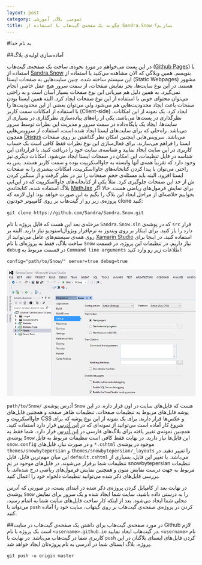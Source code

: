```yaml
---
layout: post
category: عمومی, بلاگ, آموزشی
title: چگونه یک صفحه‌ی گیت‌هاب با استفاده از Sandra.Snow بسازیم؟
---
```

#به نام خدا

##آماده‌سازی اولیه‌ی بلاگ

در این پست می‌خواهم در مورد نحوه‌ی ساخت یک صفحه‌ی گیت‌هاب ([Github Pages](https://pages.github.com)) با استفاده از [Sandra.Snow](https://github.com/Sandra/Sandra.Snow) بنویسم. همین وبلاگی که الان مشاهده می‌کنید با استفاده از این سیستم ساخته شده. چنین سایت‌هایی به صفحات ایستا (Static Webpages) مشهور هستند. در این نوع سایت‌ها، بجز نمایش صفحات، از سمت سرور هیچ عمل خاصی انجام نمی‌گیرد. به همین دلیل هم میزبانی این نوع صفحات بسیار آسان است و به راحتی می‌توان محتوای خوبی با استفاده از این نوع صفحات ایجاد کرد. البته همین ایستا بودن صفحات باعث ایجاد محدودیت‌هایی هم می‌شود ولی می‌توان بعضی از این محدودیت‌ها را با استفاده از امکانات سمت کاربر (Client-side) ایجاد کرد. یک نمونه از این امکانات، نظرگذاری در پست‌ها می‌باشد. یکی از راه‌های پیاده‌سازی نظرگذاری در بسیاری از سایت‌ها، ایجاد یک پایگاه‌داده در سمت سرور و مدیریت این نظرات توسط سرور می‌باشد. راه‌حلی که برای سایت‌های ایستا ایجاد شده است، استفاده از سرویس‌هایی همچون [Disqus](http://disqus.com/) می‌باشد. سرویس‌هایی اینچنین امکان نظر گذاشتن بر روی صفحات ایستا را فراهم می‌سازند. برای فعال‌سازی این نوع نظرات فقط کافی است یک حساب کاربری در این سایت ایجاد نمایید و شناسه‌ی سایت خود را دریافت کنید. با قراردادن این شناسه در فایل تنظیمات، این امکان در صفحات ایستا ایجاد می‌شود.
امکانات دیگری نیز وجود دارد که تقریباً همه‌ی آنها وابسته به جاوااسکریپت بوده و سمت کاربر هستند. پس به راحتی می‌توان با پیدا کردن کتابخانه‌های جاوااسکریپت، امکانات بیشتری را به صفحات ایستا افزود. البته باید مسئله‌ی حجم صفحات را نیز در نظر گرفت و از سنگین کردن بیtش از حد این صفحات جلوگیری کرد. مثلاً یکی از کتابخانه‌های جاوااسکریپت که در این بلاگ استفاده شده، کتابخانه‌ی [MathJax](http://mathjax.org) برای نمایش فرمول‌های ریاضی هست.
حالا اگر بخواییم خلاصه‌ای از مراحل ایجاد این بلاگ را بگیم به این صورت خواهد بود:
اول لازمه که پروژه‌ی زیر رو از گیت‌هاب بر روی کامپیوتر خودتون clone کنید:

`git clone https://github.com/Sandra/Sandra.Snow.git`

مرحله‌ی بعد این هست که فایل پروژه‌ با نام `Sandra.Snow.sln` که در پوشه‌ی `src` قرار دارد را باز کنید. برای اینکار بر روی ویندوز به نرم‌افزار ویژوال‌استودیو نیاز دارید. البته بر روی همه‌ی سیستم‌های عامل می‌توانید از [Xamarin Studio](xamarin.com/studio) استفاده کنید. در اینجا برای ساخت بلاگ، فقط به پروژه‌ای با نام `Snow` نیاز داریم. در تنظیمات این پروژه، در قسمت `debug` در قسمت مربوط به `Command line arguments` اطلاعات زیر رو وارد کنید:

	config="path/to/Snow/" server=true debug=true

![Project Settings -> Debug -> Command line arguments](/stylesheets/images/vs-debug.png)

`path/to/Snow/` آدرس پوشه‌ی `Snow` هست که فایل‌های سایت در اون قرار داره. در این پوشه فایل‌های مربوط به تنظیمات صفحات، تنظیمات ظاهر صفحه و همچنین فایل‌های جاوااسکریپت و CSS و عکس‌ها قرار دارند. برای یک نمونه از این نوع پوشه که برای شروع کار آماده است می‌توانید از نمونه‌ای که در [این آدرس](https://github.com/Sandra/Sandra.Snow.SnowTemplate) قرار دارد استفاده کنید. همچنین نمونه‌ی تغییر یافته برای بلاگ‌های فارسی در [این آدرس](https://github.com/erfannoury/erfannoury.github.io) قرار دارد. شما فقط به پوشه‌ی `Snow` این فایل‌ها نیاز دارید. 
در نهایت فقط کافی است تنظیمات مربوط به فایل `snow.config` و در صورت نیاز، فایل‌های `*.cshtml` موجود در پوشه‌ی `themes/snowbytepersian` و `themes/snowbytepersian/_layouts` را تغییر دهید. در این میان مهم‌ترین فایل، فایل `default.cshtml` می‌باشد. با تغییر این فایل، بسیاری از تنظیمات شما برقرار می‌شوند.
در فایل‌های موجود در تِمِ snowbytepersian تنظیمات مربوط به جهت درست نمایش متون و همچنین نمایش فرمول‌های ریاضی درج شده‌اند. با بررسی فایل‌های ذکر شده می‌توانید تنظیمات دلخواه خود را اعمال کنید.

در نهایت بعد از کامپایل کردن پروژه‌ی ذکر شده در ابتدای پست، در صورتی که آدرس پوشه‌ی `Snow` را به درستی داده باشید، سایت شما ایجاد شده و یک سرور برای نمایش محلی شما ایجاد می‌شود. بعد از اینکه کار ساخت فایل‌های سایت شما به اتمام رسید، می‌تواند با `push` کردن در پروژه‌ی صفحه‌ی گیت‌هاب بر روی گیتهاب، سایت خود را آماده کنید.

##در مورد صفحه‌ی گیت‌هاب
برای داشتن یک صفحه‌ی گیت‌هاب در سایت Github لازم است یک پروژه با نام `<username>.github.io` در گیت‌هاب ایجاد نمایید. `<username>` نام کاربری شما در گیت‌هاب می‌باشد. در نهایت با `push` کردن فایل‌های ایستای بلاگتان در این پروژه، بلاگ ایستای شما در آدرسی به نام پروژه‌تان ایجاد خواهد شد.

	git push -u origin master